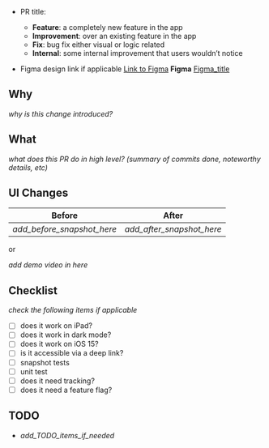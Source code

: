 - PR title:
    - **Feature**: a completely new feature in the app
    - **Improvement**: over an existing feature in the app
    - **Fix**: bug fix either visual or logic related
    - **Internal**: some internal improvement that users wouldn’t notice

- Figma design link if applicable
[Link to Figma](insert_link_here)
**Figma** [Figma_title](insert_link_here)


## Why

_why is this change introduced?_


## What

_what does this PR do in high level? (summary of commits done, noteworthy details, etc)_

## UI Changes

| Before | After |
|:----:|:----:|
| _add_before_snapshot_here_ | _add_after_snapshot_here_ |

or

_add demo video in here_

## Checklist

_check the following items if applicable_

- [ ] does it work on iPad?
- [ ] does it work in dark mode?
- [ ] does it work on iOS 15?
- [ ] is it accessible via a deep link?
- [ ] snapshot tests
- [ ] unit test
- [ ] does it need tracking?
- [ ] does it need a feature flag?

## TODO

- _add_TODO_items_if_needed_

